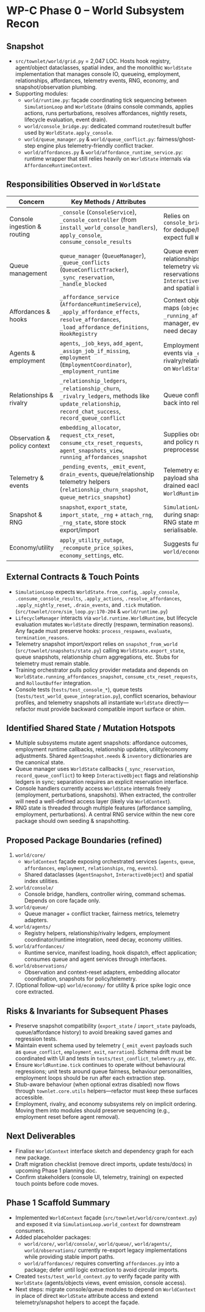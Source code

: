 # WP-C Phase 0 – World Subsystem Recon

## Snapshot

- `src/townlet/world/grid.py` = 2,047 LOC. Hosts hook registry, agent/object dataclasses, spatial index, and the monolithic `WorldState` implementation that manages console IO, queueing, employment, relationships, affordances, telemetry events, RNG, economy, and snapshot/observation plumbing.
- Supporting modules:
  - `world/runtime.py`: façade coordinating tick sequencing between `SimulationLoop` and `WorldState` (drains console commands, applies actions, runs perturbations, resolves affordances, nightly resets, lifecycle evaluation, event drain).
  - `world/console_bridge.py`: dedicated command router/result buffer used by `WorldState.apply_console`.
  - `world/queue_manager.py` & `world/queue_conflict.py`: fairness/ghost-step engine plus telemetry-friendly conflict tracker.
  - `world/affordances.py` & `world/affordance_runtime_service.py`: runtime wrapper that still relies heavily on `WorldState` internals via `AffordanceRuntimeContext`.

## Responsibilities Observed in `WorldState`

| Concern | Key Methods / Attributes | Notes |
| --- | --- | --- |
| Console ingestion & routing | `_console` (`ConsoleService`), `_console_controller` (from `install_world_console_handlers`), `apply_console`, `consume_console_results` | Relies on `console_bridge.ConsoleBridge` for dedupe/history; handlers expect full `WorldState` access. |
| Queue management | `queue_manager` (`QueueManager`), `_queue_conflicts` (`QueueConflictTracker`), `_sync_reservation`, `_handle_blocked` | Queue events mutate relationships and emit telemetry via `_emit_event`; reservations mirrored onto `InteractiveObject.occupied_by` and spatial index. |
| Affordances & hooks | `_affordance_service` (`AffordanceRuntimeService`), `_apply_affordance_effects`, `resolve_affordances`, `_load_affordance_definitions`, `HookRegistry` | Context object injects mutable maps (`objects`, `affordances`, `_running_affordances`), queue manager, event emitters, and need decay callbacks. |
| Agents & employment | `agents`, `_job_keys`, `add_agent`, `_assign_job_if_missing`, `employment` (`EmploymentCoordinator`), `_employment_runtime` | Employment coordinator emits events via `_emit_event`; rivalry/relationship ledgers live on `WorldState`. |
| Relationships & rivalry | `_relationship_ledgers`, `_relationship_churn`, `_rivalry_ledgers`, methods like `update_relationship`, `record_chat_success`, `record_queue_conflict` | Queue conflict tracker feeds back into relationship updates. |
| Observation & policy context | `embedding_allocator`, `request_ctx_reset`, `consume_ctx_reset_requests`, `agent_snapshots_view`, `running_affordances_snapshot` | Supplies observation builder and policy runtime with preprocessed snapshots. |
| Telemetry & events | `_pending_events`, `_emit_event`, `drain_events`, queue/relationship telemetry helpers (`relationship_churn_snapshot`, `queue_metrics_snapshot`) | Telemetry expects specific payload shapes; events drained each tick by `WorldRuntime`. |
| Snapshot & RNG | `snapshot`, `export_state`, `import_state`, `_rng` + `attach_rng`, `_rng_state`, store stock export/import | `SimulationLoop` uses these during snapshot save/load; RNG state must remain serialisable. |
| Economy/utility | `apply_utility_outage`, `_recompute_price_spikes`, `economy_settings`, etc. | Suggests future `world/economy/` split. |

## External Contracts & Touch Points

- `SimulationLoop` expects `WorldState.from_config`, `.apply_console`, `.consume_console_results`, `.apply_actions`, `.resolve_affordances`, `.apply_nightly_reset`, `.drain_events`, and `.tick` mutation. (`src/townlet/core/sim_loop.py:170-204` & `world/runtime.py`)
- `LifecycleManager` interacts via `world.runtime.WorldRuntime`, but lifecycle evaluation mutates `WorldState` directly (respawn, termination reasons). Any façade must preserve hooks: `process_respawns`, `evaluate`, `termination_reasons`.
- Telemetry snapshot import/export relies on `snapshot_from_world` (`src/townlet/snapshots/state.py`) calling `WorldState.export_state`, queue snapshots, relationship churn aggregations, etc. Stubs for telemetry must remain stable.
- Training orchestrator pulls policy provider metadata and depends on `WorldState.running_affordances_snapshot`, `consume_ctx_reset_requests`, and `RolloutBuffer` integration.
- Console tests (`tests/test_console_*`), queue tests (`tests/test_world_queue_integration.py`), conflict scenarios, behaviour profiles, and telemetry snapshots all instantiate `WorldState` directly—refactor must provide backward compatible import surface or shim.

## Identified Shared State / Mutation Hotspots

- Multiple subsystems mutate agent snapshots: affordance outcomes, employment runtime callbacks, relationship updates, utility/economy adjustments. Shared `AgentSnapshot.needs` & `inventory` dictionaries are the canonical state.
- Queue manager uses `WorldState` callbacks (`_sync_reservation`, `record_queue_conflict`) to keep `InteractiveObject` flags and relationship ledgers in sync; separation requires an explicit reservation interface.
- Console handlers currently access `WorldState` internals freely (employment, perturbations, snapshots). When extracted, the controller will need a well-defined access layer (likely via `WorldContext`).
- RNG state is threaded through multiple features (affordance sampling, employment, perturbations). A central RNG service within the new core package should own seeding & snapshotting.

## Proposed Package Boundaries (refined)

1. `world/core/`
   - `WorldContext` façade exposing orchestrated services (`agents`, `queue`, `affordances`, `employment`, `relationships`, `rng`, `events`).
   - Shared dataclasses (`AgentSnapshot`, `InteractiveObject`) and spatial index utilities.
2. `world/console/`
   - Console bridge, handlers, controller wiring, command schemas. Depends on core façade only.
3. `world/queue/`
   - Queue manager + conflict tracker, fairness metrics, telemetry adapters.
4. `world/agents/`
   - Registry helpers, relationship/rivalry ledgers, employment coordinator/runtime integration, need decay, economy utilities.
5. `world/affordances/`
   - Runtime service, manifest loading, hook dispatch, effect application; consumes queue and agent services through interfaces.
6. `world/observations/`
   - Observation and context-reset adapters, embedding allocator coordination, snapshots for policy/telemetry.
7. (Optional follow-up) `world/economy/` for utility & price spike logic once core extracted.

## Risks & Invariants for Subsequent Phases

- Preserve snapshot compatibility (`export_state` / `import_state` payloads, queue/affordance history) to avoid breaking saved games and regression tests.
- Maintain event schema used by telemetry (`_emit_event` payloads such as `queue_conflict`, `employment_exit`, `narration`). Schema drift must be coordinated with UI and tests in `tests/test_conflict_telemetry.py`, etc.
- Ensure `WorldRuntime.tick` continues to operate without behavioural regressions; unit tests around queue fairness, behaviour personalities, employment loops should be run after each extraction step.
- Stub-aware behaviour (when optional extras disabled) now flows through `townlet.core.utils` helpers—refactor must keep these surfaces accessible.
- Employment, rivalry, and economy subsystems rely on implicit ordering. Moving them into modules should preserve sequencing (e.g., employment reset before agent removal).

## Next Deliverables

- Finalise `WorldContext` interface sketch and dependency graph for each new package.
- Draft migration checklist (remove direct imports, update tests/docs) in upcoming Phase 1 planning doc.
- Confirm stakeholders (console UI, telemetry, training) on expected touch points before code moves.

## Phase 1 Scaffold Summary

- Implemented `WorldContext` façade (`src/townlet/world/core/context.py`) and exposed it via `SimulationLoop.world_context` for downstream consumers.
- Added placeholder packages:
  - `world/core/`, `world/console/`, `world/queue/`, `world/agents/`, `world/observations/` currently re-export legacy implementations while providing stable import paths.
  - `world/affordances/` requires converting `affordances.py` into a package; defer until logic extraction to avoid circular imports.
- Created `tests/test_world_context.py` to verify façade parity with `WorldState` (agents/objects views, event emission, console access).
- Next steps: migrate console/queue modules to depend on `WorldContext` in place of direct `WorldState` attribute access and extend telemetry/snapshot helpers to accept the façade.
